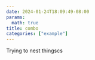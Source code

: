 ```yaml
---
date: 2024-01-24T18:09:49-08:00
params:
  math: true
title: combo
categories: ["example"]
---
```


Trying to nest thingscs
